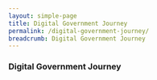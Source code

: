 ```yaml
---
layout: simple-page
title: Digital Government Journey
permalink: /digital-government-journey/
breadcrumb: Digital Government Journey
---
```


### Digital Government Journey



